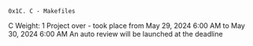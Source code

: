 	0x1C. C - Makefiles
C
 Weight: 1
 Project over - took place from May 29, 2024 6:00 AM to May 30, 2024 6:00 AM
 An auto review will be launched at the deadline
